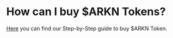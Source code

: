 # How can I buy $ARKN Tokens?

[Here](https://arkenstone.gold/#howtobuy) you can find our Step-by-Step guide to buy $ARKN Token.

